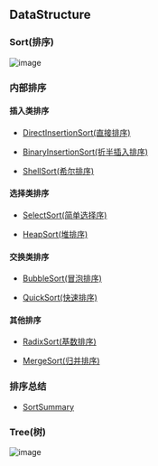 ## DataStructure### Sort(排序)![image](https://github.com/YC-L/Postgraduate-examination/blob/DataStructure/imgs/Sort.png)### 内部排序#### 插入类排序- [DirectInsertionSort(直接排序)](https://github.com/YC-L/Postgraduate-examination/blob/DataStructure/Sort(%E6%8E%92%E5%BA%8F)/Direct-insertion-sort.md)- [BinaryInsertionSort(折半插入排序)](https://github.com/YC-L/Postgraduate-examination/blob/DataStructure/Sort(%E6%8E%92%E5%BA%8F)/Binary-insertion-sort.md)- [ShellSort(希尔排序)](https://github.com/YC-L/Postgraduate-examination/blob/DataStructure/Sort(%E6%8E%92%E5%BA%8F)/Shell-sort.md)#### 选择类排序- [SelectSort(简单选择序)](https://github.com/YC-L/Postgraduate-examination/blob/DataStructure/Sort(%E6%8E%92%E5%BA%8F)/Select-sort.md)- [HeapSort(堆排序)](https://github.com/YC-L/Postgraduate-examination/blob/DataStructure/Sort(%E6%8E%92%E5%BA%8F)/Heap-sort.md)#### 交换类排序- [BubbleSort(冒泡排序)](https://github.com/YC-L/Postgraduate-examination/blob/DataStructure/Sort(%E6%8E%92%E5%BA%8F)/Bubble-sort.md)- [QuickSort(快速排序)](https://github.com/YC-L/Postgraduate-examination/blob/DataStructure/Sort(%E6%8E%92%E5%BA%8F)/Quick-sort.md)#### 其他排序- [RadixSort(基数排序)](https://github.com/YC-L/Postgraduate-examination/blob/DataStructure/Sort(%E6%8E%92%E5%BA%8F)/Radix-sort.md)- [MergeSort(归并排序)](https://github.com/YC-L/Postgraduate-examination/blob/DataStructure/Sort(%E6%8E%92%E5%BA%8F)/Merge-sort.md)### 排序总结- [SortSummary](https://github.com/YC-L/Postgraduate-examination/blob/DataStructure/Sort(%E6%8E%92%E5%BA%8F)/Summary.md)### Tree(树)![image]()